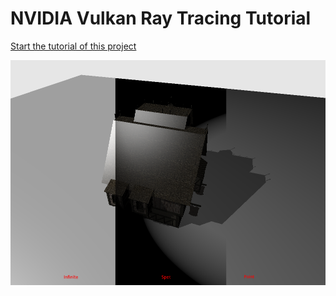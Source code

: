 # NVIDIA Vulkan Ray Tracing Tutorial

[Start the tutorial of this project](https://nvpro-samples.github.io/vk_raytracing_tutorial/vkrt_tuto_callable.md.html)

![](../docs/Images/callable.png)
